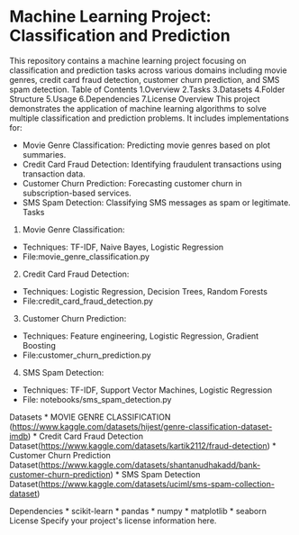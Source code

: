 # **Machine Learning Project: Classification and Prediction**

This repository contains a machine learning project focusing on classification and prediction tasks across various domains including movie genres, credit card fraud detection, customer churn prediction, and SMS spam detection.
Table of Contents
1.Overview
2.Tasks
3.Datasets
4.Folder Structure
5.Usage
6.Dependencies
7.License
Overview
This project demonstrates the application of machine learning algorithms to solve multiple classification and prediction problems. It includes implementations for:
* Movie Genre Classification: Predicting movie genres based on plot summaries.
* Credit Card Fraud Detection: Identifying fraudulent transactions using transaction data.
* Customer Churn Prediction: Forecasting customer churn in subscription-based services.
* SMS Spam Detection: Classifying SMS messages as spam or legitimate.
Tasks
1. Movie Genre Classification:

* Techniques: TF-IDF, Naive Bayes, Logistic Regression
* File:movie_genre_classification.py
  
2. Credit Card Fraud Detection:

* Techniques: Logistic Regression, Decision Trees, Random Forests
* File:credit_card_fraud_detection.py
  
3. Customer Churn Prediction:

* Techniques: Feature engineering, Logistic Regression, Gradient Boosting
* File:customer_churn_prediction.py
  
4. SMS Spam Detection:

* Techniques: TF-IDF, Support Vector Machines, Logistic Regression
* File: notebooks/sms_spam_detection.py
  
Datasets
    * MOVIE GENRE CLASSIFICATION (https://www.kaggle.com/datasets/hijest/genre-classification-dataset-imdb)
    * Credit Card Fraud Detection Dataset(https://www.kaggle.com/datasets/kartik2112/fraud-detection)
    * Customer Churn Prediction Dataset(https://www.kaggle.com/datasets/shantanudhakadd/bank-customer-churn-prediction)
    * SMS Spam Detection Dataset(https://www.kaggle.com/datasets/uciml/sms-spam-collection-dataset)

Dependencies
      * scikit-learn
      * pandas
      * numpy
      * matplotlib
      * seaborn
License
      Specify your project's license information here.
